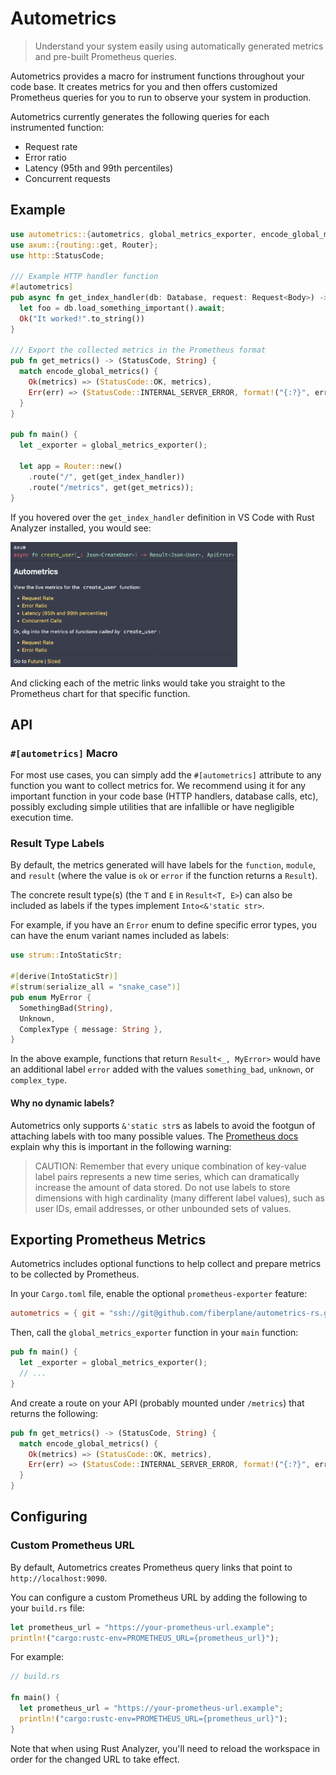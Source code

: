 # Autometrics
> Understand your system easily using automatically generated metrics and pre-built Prometheus queries.

Autometrics provides a macro for instrument functions throughout your code base.
It creates metrics for you and then offers customized Prometheus queries for you to run to observe your system in production.

Autometrics currently generates the following queries for each instrumented function:
- Request rate
- Error ratio
- Latency (95th and 99th percentiles)
- Concurrent requests

## Example

```rust
use autometrics::{autometrics, global_metrics_exporter, encode_global_metrics};
use axum::{routing::get, Router};
use http::StatusCode;

/// Example HTTP handler function
#[autometrics]
pub async fn get_index_handler(db: Database, request: Request<Body>) -> Result<String, ()> {
  let foo = db.load_something_important().await;
  Ok("It worked!".to_string())
}

/// Export the collected metrics in the Prometheus format
pub fn get_metrics() -> (StatusCode, String) {
  match encode_global_metrics() {
    Ok(metrics) => (StatusCode::OK, metrics),
    Err(err) => (StatusCode::INTERNAL_SERVER_ERROR, format!("{:?}", err))
  }
}

pub fn main() {
  let _exporter = global_metrics_exporter();

  let app = Router::new()
    .route("/", get(get_index_handler))
    .route("/metrics", get(get_metrics));
}
```

If you hovered over the `get_index_handler` definition in VS Code with Rust Analyzer installed, you would see:

<img src="./assets/vs-code-example.png" alt="VS Code Hover Example" height="200">

And clicking each of the metric links would take you straight to the Prometheus chart for that specific function.

## API

### `#[autometrics]` Macro

For most use cases, you can simply add the `#[autometrics]` attribute to any function you want to collect metrics for. We recommend using it for any important function in your code base (HTTP handlers, database calls, etc), possibly excluding simple utilities that are infallible or have negligible execution time.

### Result Type Labels

By default, the metrics generated will have labels for the `function`, `module`, and `result` (where the value is `ok` or `error` if the function returns a `Result`).

The concrete result type(s) (the `T` and `E` in `Result<T, E>`) can also be included as labels if the types implement `Into<&'static str>`.

For example, if you have an `Error` enum to define specific error types, you can have the enum variant names included as labels:
```rust
use strum::IntoStaticStr;

#[derive(IntoStaticStr)]
#[strum(serialize_all = "snake_case")]
pub enum MyError {
  SomethingBad(String),
  Unknown,
  ComplexType { message: String },
}
```
In the above example, functions that return `Result<_, MyError>` would have an additional label `error` added with the values `something_bad`, `unknown`, or `complex_type`.

#### Why no dynamic labels?

Autometrics only supports `&'static str`s as labels to avoid the footgun of attaching labels with too many possible values. The [Prometheus docs](https://prometheus.io/docs/practices/naming/#labels) explain why this is important in the following warning:

> CAUTION: Remember that every unique combination of key-value label pairs represents a new time series, which can dramatically increase the amount of data stored. Do not use labels to store dimensions with high cardinality (many different label values), such as user IDs, email addresses, or other unbounded sets of values.

## Exporting Prometheus Metrics

Autometrics includes optional functions to help collect and prepare metrics to be collected by Prometheus.

In your `Cargo.toml` file, enable the optional `prometheus-exporter` feature:

```toml
autometrics = { git = "ssh://git@github.com/fiberplane/autometrics-rs.git", branch = "main", features = ["prometheus-exporter"] }
```

Then, call the `global_metrics_exporter` function in your `main` function:
```rust
pub fn main() {
  let _exporter = global_metrics_exporter();
  // ...
}
```

And create a route on your API (probably mounted under `/metrics`) that returns the following:
```rust
pub fn get_metrics() -> (StatusCode, String) {
  match encode_global_metrics() {
    Ok(metrics) => (StatusCode::OK, metrics),
    Err(err) => (StatusCode::INTERNAL_SERVER_ERROR, format!("{:?}", err))
  }
}
```

## Configuring

### Custom Prometheus URL
By default, Autometrics creates Prometheus query links that point to `http://localhost:9090`.

You can configure a custom Prometheus URL by adding the following to your `build.rs` file:

```rust
let prometheus_url = "https://your-prometheus-url.example";
println!("cargo:rustc-env=PROMETHEUS_URL={prometheus_url}");
```

For example:
```rust
// build.rs

fn main() {
  let prometheus_url = "https://your-prometheus-url.example";
  println!("cargo:rustc-env=PROMETHEUS_URL={prometheus_url}");
}
```
Note that when using Rust Analyzer, you'll need to reload the workspace in order for the changed URL to take effect.
